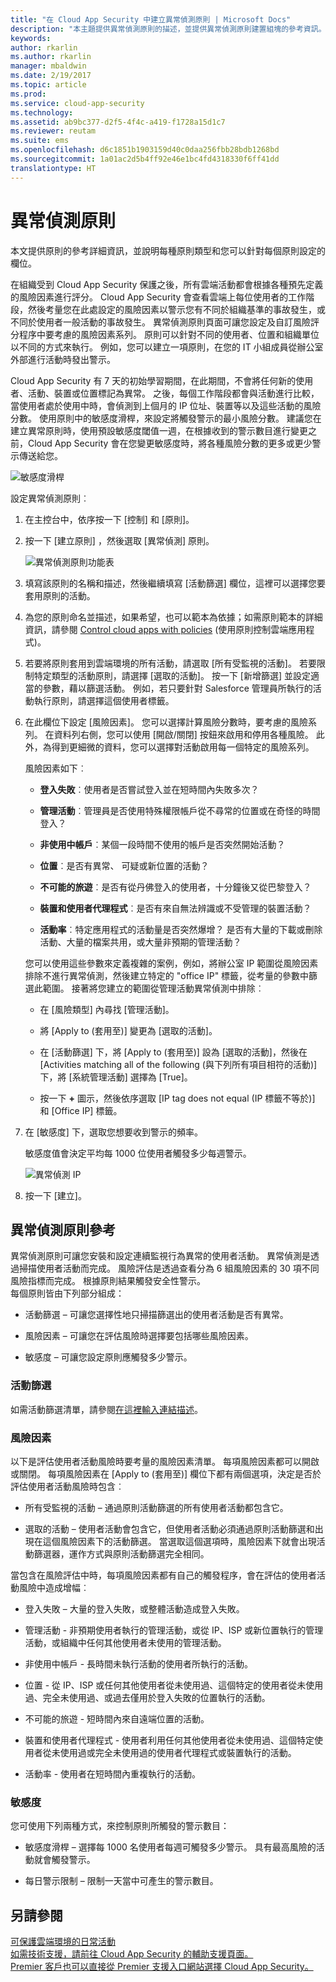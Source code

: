 ```yaml
---
title: "在 Cloud App Security 中建立異常偵測原則 | Microsoft Docs"
description: "本主題提供異常偵測原則的描述，並提供異常偵測原則建置組塊的參考資訊。"
keywords: 
author: rkarlin
ms.author: rkarlin
manager: mbaldwin
ms.date: 2/19/2017
ms.topic: article
ms.prod: 
ms.service: cloud-app-security
ms.technology: 
ms.assetid: ab9bc377-d2f5-4f4c-a419-f1728a15d1c7
ms.reviewer: reutam
ms.suite: ems
ms.openlocfilehash: d6c1851b1903159d40c0daa256fbb28bdb1268bd
ms.sourcegitcommit: 1a01ac2d5b4ff92e46e1bc4fd4318330f6ff41dd
translationtype: HT
---
```

# <a name="anomaly-detection-policy"></a>異常偵測原則
本文提供原則的參考詳細資訊，並說明每種原則類型和您可以針對每個原則設定的欄位。  

在組織受到 Cloud App Security 保護之後，所有雲端活動都會根據各種預先定義的風險因素進行評分。 Cloud App Security 會查看雲端上每位使用者的工作階段，然後考量您在此處設定的風險因素以警示您有不同於組織基準的事故發生，或不同於使用者一般活動的事故發生。 異常偵測原則頁面可讓您設定及自訂風險評分程序中要考慮的風險因素系列。 原則可以針對不同的使用者、位置和組織單位以不同的方式來執行。 例如，您可以建立一項原則，在您的 IT 小組成員從辦公室外部進行活動時發出警示。  

Cloud App Security 有 7 天的初始學習期間，在此期間，不會將任何新的使用者、活動、裝置或位置標記為異常。 之後，每個工作階段都會與活動進行比較，當使用者處於使用中時，會偵測到上個月的 IP 位址、裝置等以及這些活動的風險分數。 使用原則中的敏感度滑桿，來設定將觸發警示的最小風險分數。 建議您在建立異常原則時，使用預設敏感度閾值一週，在根據收到的警示數目進行變更之前，Cloud App Security 會在您變更敏感度時，將各種風險分數的更多或更少警示傳送給您。
  
![敏感度滑桿](./media/sensitivity-slider.png)

設定異常偵測原則︰  
  
1.  在主控台中，依序按一下 [控制] 和 [原則]。  
  
2.  按一下 [建立原則] ，然後選取 [異常偵測] 原則。  
  
     ![異常偵測原則功能表](./media/anomaly-detection-policy-menu.png "異常偵測原則功能表")  
  
3.  填寫該原則的名稱和描述，然後繼續填寫 [活動篩選] 欄位，這裡可以選擇您要套用原則的活動。  
  
4.  為您的原則命名並描述，如果希望，也可以範本為依據；如需原則範本的詳細資訊，請參閱 [Control cloud apps with policies](control-cloud-apps-with-policies.md) (使用原則控制雲端應用程式)。  
  
5.  若要將原則套用到雲端環境的所有活動，請選取 [所有受監視的活動]。 若要限制特定類型的活動原則，請選擇 [選取的活動]。 按一下 [新增篩選] 並設定適當的參數，藉以篩選活動。 例如，若只要針對 Salesforce 管理員所執行的活動執行原則，請選擇這個使用者標籤。  
  
6.  在此欄位下設定 [風險因素]。 您可以選擇計算風險分數時，要考慮的風險系列。 在資料列右側，您可以使用 [開啟/關閉] 按鈕來啟用和停用各種風險。 此外，為得到更細微的資料，您可以選擇對活動啟用每一個特定的風險系列。  
  
     風險因素如下︰  
  
    -   **登入失敗**︰使用者是否嘗試登入並在短時間內失敗多次？  
  
    -   **管理活動**︰管理員是否使用特殊權限帳戶從不尋常的位置或在奇怪的時間登入？  
  
    -   **非使用中帳戶**︰某個一段時間不使用的帳戶是否突然開始活動？  
  
    -   **位置**︰是否有異常、 可疑或新位置的活動？  
  
    -   **不可能的旅遊**︰是否有從丹佛登入的使用者，十分鐘後又從巴黎登入？  
  
    -   **裝置和使用者代理程式**︰是否有來自無法辨識或不受管理的裝置活動？  

    -   **活動率**︰特定應用程式的活動量是否突然爆增？ 是否有大量的下載或刪除活動、大量的檔案共用，或大量非預期的管理活動？
  
     您可以使用這些參數來定義複雜的案例，例如，將辦公室 IP 範圍從風險因素排除不進行異常偵測，然後建立特定的 "office IP" 標籤，從考量的參數中篩選此範圍。 接著將您建立的範圍從管理活動異常偵測中排除︰  
  
    -   在 [風險類型] 內尋找 [管理活動]。  
  
    -   將 [Apply to (套用至)] 變更為 [選取的活動]。  
  
    -   在 [活動篩選] 下，將 [Apply to (套用至)] 設為 [選取的活動]，然後在 [Activities matching all of the following (與下列所有項目相符的活動)] 下，將 [系統管理活動] 選擇為 [True]。  
  
    -   按一下 **+** 圖示，然後依序選取 [IP tag does not equal (IP 標籤不等於)] 和 [Office IP] 標籤。  
  
7.  在 [敏感度] 下，選取您想要收到警示的頻率。  
  
     敏感度值會決定平均每 1000 位使用者觸發多少每週警示。  
  
     ![異常偵測 IP](./media/anomaly-detection-ips.png "異常偵測 IP")  
  
8.  按一下 [建立]。  
 

## <a name="anomaly-detection-policy-reference"></a>異常偵測原則參考  
異常偵測原則可讓您安裝和設定連續監視行為異常的使用者活動。 異常偵測是透過掃描使用者活動而完成。 風險評估是透過查看分為 6 組風險因素的 30 項不同風險指標而完成。 根據原則結果觸發安全性警示。   
每個原則皆由下列部分組成：  
  
-   活動篩選 – 可讓您選擇性地只掃描篩選出的使用者活動是否有異常。  
  
-   風險因素 – 可讓您在評估風險時選擇要包括哪些風險因素。  
  
-   敏感度 – 可讓您設定原則應觸發多少警示。  
  
### <a name="activity-filters"></a>活動篩選  
如需活動篩選清單，請參閱[在這裡輸入連結描述](activity-filters.md)。  
  
### <a name="risk-factors"></a>風險因素  
以下是評估使用者活動風險時要考量的風險因素清單。 每項風險因素都可以開啟或關閉。 每項風險因素在 [Apply to (套用至)] 欄位下都有兩個選項，決定是否於評估使用者活動風險時包含︰  
  
-   所有受監視的活動 – 通過原則活動篩選的所有使用者活動都包含它。  
  
-   選取的活動 – 使用者活動會包含它，但使用者活動必須通過原則活動篩選和出現在這個風險因素下的活動篩選。 當選取這個選項時，風險因素下就會出現活動篩選器，運作方式與原則活動篩選完全相同。  
  
當包含在風險評估中時，每項風險因素都有自己的觸發程序，會在評估的使用者活動風險中造成增幅︰  
  
-   登入失敗 – 大量的登入失敗，或整體活動造成登入失敗。  
  
-   管理活動 - 非預期使用者執行的管理活動，或從 IP、ISP 或新位置執行的管理活動，或組織中任何其他使用者未使用的管理活動。  
  
-   非使用中帳戶 - 長時間未執行活動的使用者所執行的活動。  
  
-   位置 - 從 IP、ISP 或任何其他使用者從未使用過、這個特定的使用者從未使用過、完全未使用過、或過去僅用於登入失敗的位置執行的活動。  
  
-   不可能的旅遊 - 短時間內來自遠端位置的活動。  
  
-   裝置和使用者代理程式 - 使用者利用任何其他使用者從未使用過、這個特定使用者從未使用過或完全未使用過的使用者代理程式或裝置執行的活動。  
  
-   活動率 - 使用者在短時間內重複執行的活動。 

### <a name="sensitivity"></a>敏感度  
您可使用下列兩種方式，來控制原則所觸發的警示數目：  
  
-   敏感度滑桿 – 選擇每 1000 名使用者每週可觸發多少警示。 具有最高風險的活動就會觸發警示。  
  
-   每日警示限制 – 限制一天當中可產生的警示數目。  
  
## <a name="see-also"></a>另請參閱  
[可保護雲端環境的日常活動](daily-activities-to-protect-your-cloud-environment.md)   
[如需技術支援，請前往 Cloud App Security 的輔助支援頁面。](http://support.microsoft.com/oas/default.aspx?prid=16031)   
[Premier 客戶也可以直接從 Premier 支援入口網站選擇 Cloud App Security。](https://premier.microsoft.com/)  
  
  
